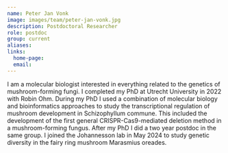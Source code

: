 ```yaml
---
name: Peter Jan Vonk
image: images/team/peter-jan-vonk.jpg
description: Postdoctoral Researcher
role: postdoc
group: current
aliases:
links:
  home-page:
  email: 
---
```


I am a molecular biologist interested in everything related to the genetics of mushroom-forming fungi. I completed my PhD at Utrecht University in 2022 with Robin Ohm. During my PhD I used a combination of molecular biology and bioinformatics approaches to study the transcriptional regulation of mushroom development in Schizophyllum commune. This included the development of the first general CRISPR-Cas9-mediated deletion method in a mushroom-forming fungus. After my PhD I did a two year postdoc in the same group. I joined the Johannesson lab in May 2024 to study genetic diversity in the fairy ring mushroom Marasmius oreades. 